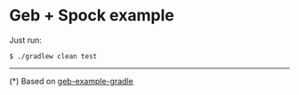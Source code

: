 # Geb + Spock example

Just run:

````
$ ./gradlew clean test
````
  
---
(*) Based on [geb-example-gradle](https://github.com/geb/geb-example-gradle)



